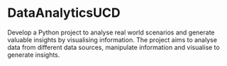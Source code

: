# DataAnalyticsUCD
Develop a Python project to analyse real world scenarios and generate valuable insights by
visualising information. The project aims to analyse data from different data sources,
manipulate information and visualise to generate insights.
